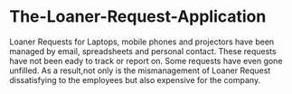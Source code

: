 # The-Loaner-Request-Application

Loaner Requests for Laptops, mobile phones and projectors have been managed by email, spreadsheets and personal contact.
These requests have not been eady to track or report on. Some requests have even gone unfilled. As a result,not only is the mismanagement
of Loaner Request dissatisfying to the employees but also expensive for the company.
